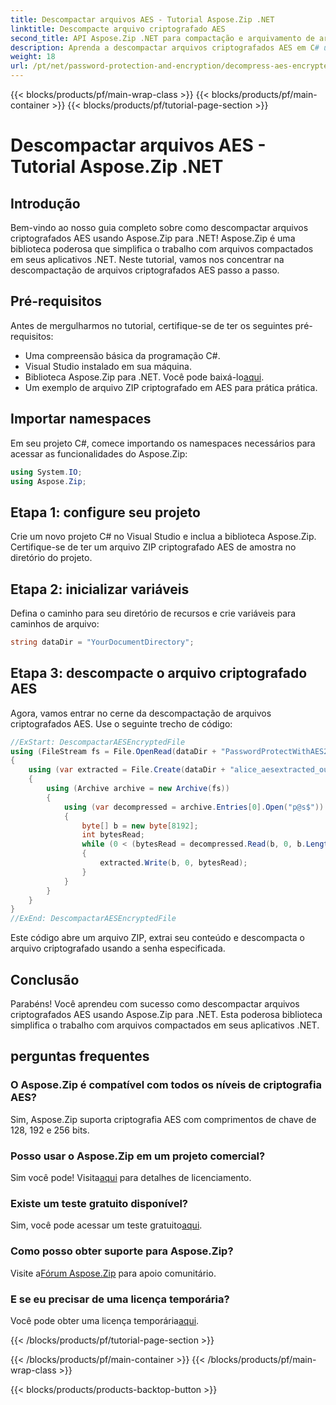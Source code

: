 ```yaml
---
title: Descompactar arquivos AES - Tutorial Aspose.Zip .NET
linktitle: Descompacte arquivo criptografado AES
second_title: API Aspose.Zip .NET para compactação e arquivamento de arquivos
description: Aprenda a descompactar arquivos criptografados AES em C# usando Aspose.Zip para .NET. Siga nosso guia passo a passo para um manuseio eficiente de arquivos.
weight: 18
url: /pt/net/password-protection-and-encryption/decompress-aes-encrypted-file/
---
```


{{< blocks/products/pf/main-wrap-class >}}
{{< blocks/products/pf/main-container >}}
{{< blocks/products/pf/tutorial-page-section >}}

# Descompactar arquivos AES - Tutorial Aspose.Zip .NET


## Introdução

Bem-vindo ao nosso guia completo sobre como descompactar arquivos criptografados AES usando Aspose.Zip para .NET! Aspose.Zip é uma biblioteca poderosa que simplifica o trabalho com arquivos compactados em seus aplicativos .NET. Neste tutorial, vamos nos concentrar na descompactação de arquivos criptografados AES passo a passo.

## Pré-requisitos

Antes de mergulharmos no tutorial, certifique-se de ter os seguintes pré-requisitos:

- Uma compreensão básica da programação C#.
- Visual Studio instalado em sua máquina.
-  Biblioteca Aspose.Zip para .NET. Você pode baixá-lo[aqui](https://releases.aspose.com/zip/net/).
- Um exemplo de arquivo ZIP criptografado em AES para prática prática.

## Importar namespaces

Em seu projeto C#, comece importando os namespaces necessários para acessar as funcionalidades do Aspose.Zip:

```csharp
using System.IO;
using Aspose.Zip;
```

## Etapa 1: configure seu projeto

Crie um novo projeto C# no Visual Studio e inclua a biblioteca Aspose.Zip. Certifique-se de ter um arquivo ZIP criptografado AES de amostra no diretório do projeto.

## Etapa 2: inicializar variáveis

Defina o caminho para seu diretório de recursos e crie variáveis para caminhos de arquivo:

```csharp
string dataDir = "YourDocumentDirectory";
```

## Etapa 3: descompacte o arquivo criptografado AES

Agora, vamos entrar no cerne da descompactação de arquivos criptografados AES. Use o seguinte trecho de código:

```csharp
//ExStart: DescompactarAESEncryptedFile
using (FileStream fs = File.OpenRead(dataDir + "PasswordProtectWithAES256_out.zip"))
{
    using (var extracted = File.Create(dataDir + "alice_aesextracted_out.txt"))
    {
        using (Archive archive = new Archive(fs))
        {
            using (var decompressed = archive.Entries[0].Open("p@s$"))
            {
                byte[] b = new byte[8192];
                int bytesRead;
                while (0 < (bytesRead = decompressed.Read(b, 0, b.Length)))
                {
                    extracted.Write(b, 0, bytesRead);
                }
            }
        }
    }
}
//ExEnd: DescompactarAESEncryptedFile
```

Este código abre um arquivo ZIP, extrai seu conteúdo e descompacta o arquivo criptografado usando a senha especificada.

## Conclusão

Parabéns! Você aprendeu com sucesso como descompactar arquivos criptografados AES usando Aspose.Zip para .NET. Esta poderosa biblioteca simplifica o trabalho com arquivos compactados em seus aplicativos .NET.

## perguntas frequentes

### O Aspose.Zip é compatível com todos os níveis de criptografia AES?
Sim, Aspose.Zip suporta criptografia AES com comprimentos de chave de 128, 192 e 256 bits.

### Posso usar o Aspose.Zip em um projeto comercial?
 Sim você pode! Visita[aqui](https://purchase.aspose.com/buy) para detalhes de licenciamento.

### Existe um teste gratuito disponível?
 Sim, você pode acessar um teste gratuito[aqui](https://releases.aspose.com/).

### Como posso obter suporte para Aspose.Zip?
 Visite a[Fórum Aspose.Zip](https://forum.aspose.com/c/zip/37) para apoio comunitário.

### E se eu precisar de uma licença temporária?
 Você pode obter uma licença temporária[aqui](https://purchase.aspose.com/temporary-license/).


{{< /blocks/products/pf/tutorial-page-section >}}

{{< /blocks/products/pf/main-container >}}
{{< /blocks/products/pf/main-wrap-class >}}

{{< blocks/products/products-backtop-button >}}
